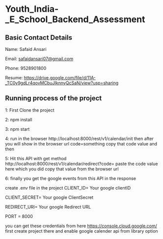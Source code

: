 # Youth_India-_E_School_Backend_Assessment 

## Basic Contact Details 
   Name: Safaid Ansari
   
   Email: safaidansari07@gmail.com
   
   Phone: 9528901800
   
   Resume: https://drive.google.com/file/d/11A-_TC0y9gdLr4qovMCbuJIknnyQcSaN/view?usp=sharing 
   
   
   
 ## Running process of the project 
 
1: First Clone the project  

2: npm install

3: npm start 

4: run in the browser http://localhost:8000/rest/v1/calendar/init then after you will show in the browser url code=something copy that code value and then  

5: Hit this API with get method http://localhost:8000/rest/v1/calendar/redirect?code= paste the code value here which you did copy that value from the browser url 

6: finally you get the google events from this API in the response 

create .env file in the project 
CLIENT_ID=  Your google clientID 

CLIENT_SECRET= Your google  ClientSecret 

REDIRECT_URI= Your google Redirect URL 

PORT  = 8000

you can get these credentials from here  https://console.cloud.google.com/ first create project there and enable google calender api from library option 

 
 
   
